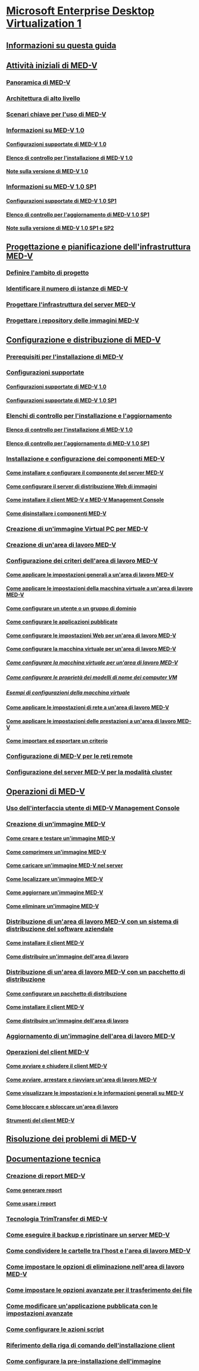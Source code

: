 # [Microsoft Enterprise Desktop Virtualization 1](index.md)
## [Informazioni su questa guida](about-this-guidemedv.md)
## [Attività iniziali di MED-V](getting-started-with-med-v.md)
### [Panoramica di MED-V](overview-of-med-v.md)
### [Architettura di alto livello](high-level-architecturemedv.md)
### [Scenari chiave per l'uso di MED-V](key-scenarios-for-using-med-v.md)
### [Informazioni su MED-V 1.0](about-med-v-10.md)
#### [Configurazioni supportate di MED-V 1.0](med-v-10-supported-configurationsmedv-10.md)
#### [Elenco di controllo per l'installazione di MED-V 1.0](med-v-10-installation-checklist.md)
#### [Note sulla versione di MED-V 1.0](med-v-10-release-notesmedv-10.md)
### [Informazioni su MED-V 1.0 SP1](about-med-v-10-sp1.md)
#### [Configurazioni supportate di MED-V 1.0 SP1](med-v-10-sp1-supported-configurationsmedv-10-sp1.md)
#### [Elenco di controllo per l'aggiornamento di MED-V 1.0 SP1](med-v-10-sp1-upgrade-checklistmedv-10-sp1.md)
#### [Note sulla versione di MED-V 1.0 SP1 e SP2](med-v-10-sp1-and-sp2-release-notesmedv-10-sp1.md)
## [Progettazione e pianificazione dell'infrastruttura MED-V](med-v-infrastructure-planning-and-design.md)
### [Definire l'ambito di progetto](define-the-project-scope.md)
### [Identificare il numero di istanze di MED-V](identify-the-number-of-med-v-instances.md)
### [Progettare l'infrastruttura del server MED-V](design-the-med-v-server-infrastructure.md)
### [Progettare i repository delle immagini MED-V](design-the-med-v-image-repositories.md)
## [Configurazione e distribuzione di MED-V](med-v-deployment-and-configuration.md)
### [Prerequisiti per l'installazione di MED-V](med-v-installation-prerequisites.md)
### [Configurazioni supportate](supported-configurationsmedv-orientation.md)
#### [Configurazioni supportate di MED-V 1.0](med-v-10-supported-configurationsmedv-10.md)
#### [Configurazioni supportate di MED-V 1.0 SP1](med-v-10-sp1-supported-configurationsmedv-10-sp1.md)
### [Elenchi di controllo per l'installazione e l'aggiornamento](installation-and-upgrade-checklists.md)
#### [Elenco di controllo per l'installazione di MED-V 1.0](med-v-10-installation-checklist.md)
#### [Elenco di controllo per l'aggiornamento di MED-V 1.0 SP1](med-v-10-sp1-upgrade-checklistmedv-10-sp1.md)
### [Installazione e configurazione dei componenti MED-V](installing-and-configuring-med-v-components.md)
#### [Come installare e configurare il componente del server MED-V](how-to-install-and-configure-the-med-v-server-component.md)
#### [Come configurare il server di distribuzione Web di immagini](how-to-configure-the-image-web-distribution-server.md)
#### [Come installare il client MED-V e MED-V Management Console](how-to-install-med-v-client-and-med-v-management-console.md)
#### [Come disinstallare i componenti MED-V](how-to-uninstall-med-v-componentsmedvv2.md)
### [Creazione di un'immagine Virtual PC per MED-V](creating-a-virtual-pc-image-for-med-v.md)
### [Creazione di un'area di lavoro MED-V](creating-a-med-v-workspacemedv-10-sp1.md)
### [Configurazione dei criteri dell'area di lavoro MED-V](configuring-med-v-workspace-policies.md)
#### [Come applicare le impostazioni generali a un'area di lavoro MED-V](how-to-apply-general-settings-to-a-med-v-workspace.md)
#### [Come applicare le impostazioni della macchina virtuale a un'area di lavoro MED-V](how-to-apply-virtual-machine-settings-to-a-med-v-workspace.md)
#### [Come configurare un utente o un gruppo di dominio](how-to-configure-a-domain-user-or-groupmedvv2.md)
#### [Come configurare le applicazioni pubblicate](how-to-configure-published-applicationsmedvv2.md)
#### [Come configurare le impostazioni Web per un'area di lavoro MED-V](how-to-configure-web-settings-for-a-med-v-workspace.md)
#### [Come configurare la macchina virtuale per un'area di lavoro MED-V](how-to-configure-the-virtual-machine-setup-for-a-med-v-workspace.md)
##### [Come configurare la macchina virtuale per un'area di lavoro MED-V](how-to-configure-the-virtual-machine-setup-for-a-med-v-workspacemedvv2.md)
##### [Come configurare le proprietà dei modelli di nome dei computer VM](how-to-configure-vm-computer-name-pattern-propertiesmedvv2.md)
##### [Esempi di configurazioni della macchina virtuale](examples-of-virtual-machine-configurationsv2.md)
#### [Come applicare le impostazioni di rete a un'area di lavoro MED-V](how-to-apply-network-settings-to-a-med-v-workspace.md)
#### [Come applicare le impostazioni delle prestazioni a un'area di lavoro MED-V](how-to-apply-performance-settings-to-a-med-v-workspace.md)
#### [Come importare ed esportare un criterio](how-to-import-and-export-a-policy.md)
### [Configurazione di MED-V per le reti remote](configuring-med-v-for-remote-networks.md)
### [Configurazione del server MED-V per la modalità cluster](configuring-med-v-server-for-cluster-mode.md)
## [Operazioni di MED-V](med-v-operations.md)
### [Uso dell'interfaccia utente di MED-V Management Console](using-the-med-v-management-console-user-interface.md)
### [Creazione di un'immagine MED-V](creating-a-med-v-image.md)
#### [Come creare e testare un'immagine MED-V](how-to-create-and-test-a-med-v-image.md)
#### [Come comprimere un'immagine MED-V](how-to-pack-a-med-v-image.md)
#### [Come caricare un'immagine MED-V nel server](how-to-upload-a-med-v-image-to-the-server.md)
#### [Come localizzare un'immagine MED-V](how-to-localize-a-med-v-image.md)
#### [Come aggiornare un'immagine MED-V](how-to-update-a-med-v-image.md)
#### [Come eliminare un'immagine MED-V](how-to-delete-a-med-v-image.md)
### [Distribuzione di un'area di lavoro MED-V con un sistema di distribuzione del software aziendale](deploying-a-med-v-workspace-using-an-enterprise-software-distribution-system.md)
#### [Come installare il client MED-V](how-to-install-med-v-clientesds.md)
#### [Come distribuire un'immagine dell'area di lavoro](how-to-deploy-a-workspace-imageesds.md)
### [Distribuzione di un'area di lavoro MED-V con un pacchetto di distribuzione](deploying-a-med-v-workspace-using-a-deployment-package.md)
#### [Come configurare un pacchetto di distribuzione](how-to-configure-a-deployment-package.md)
#### [Come installare il client MED-V](how-to-install-med-v-clientdeployment-package.md)
#### [Come distribuire un'immagine dell'area di lavoro](how-to-deploy-a-workspace-imagedeployment-package.md)
### [Aggiornamento di un'immagine dell'area di lavoro MED-V](updating-a-med-v-workspace-image.md)
### [Operazioni del client MED-V](med-v-client-operations.md)
#### [Come avviare e chiudere il client MED-V](how-to-start-and-exit-the-med-v-client.md)
#### [Come avviare, arrestare e riavviare un'area di lavoro MED-V](how-to-start-stop-and-restart-a-med-v-workspace.md)
#### [Come visualizzare le impostazioni e le informazioni generali su MED-V](how-to-view-med-v-settings-and-general-information.md)
#### [Come bloccare e sbloccare un'area di lavoro](how-to-lock-and-unlock-a-workspace.md)
#### [Strumenti del client MED-V](med-v-client-toolsv2.md)
## [Risoluzione dei problemi di MED-V](troubleshooting-med-v.md)
## [Documentazione tecnica](technical-referencemedv-10-sp1.md)
### [Creazione di report MED-V](med-v-reporting.md)
#### [Come generare report](how-to-generate-reports-medvv2.md)
#### [Come usare i report](how-to-work-with-reports.md)
### [Tecnologia TrimTransfer di MED-V](med-v-trim-transfer-technology-medvv2.md)
### [Come eseguire il backup e ripristinare un server MED-V](how-to-back-up-and-restore-a-med-v-server.md)
### [Come condividere le cartelle tra l'host e l'area di lavoro MED-V](how-to-share-folders-between-the-host-and-the-med-v-workspace.md)
### [Come impostare le opzioni di eliminazione nell'area di lavoro MED-V](how-to-set-med-v-workspace-deletion-options.md)
### [Come impostare le opzioni avanzate per il trasferimento dei file](how-to-set-advanced-file-transfer-options.md)
### [Come modificare un'applicazione pubblicata con le impostazioni avanzate](how-to-edit-a-published-application-with-advanced-settings.md)
### [Come configurare le azioni script](how-to-set-up-script-actions.md)
### [Riferimento della riga di comando dell'installazione client](client-installation-command-line-reference.md)
### [Come configurare la pre-installazione dell'immagine](how-to-configure-image-pre-staging.md)

